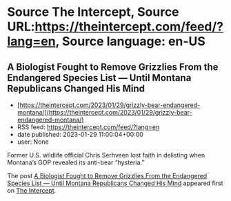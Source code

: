 # Source The Intercept, Source URL:https://theintercept.com/feed/?lang=en, Source language: en-US

## A Biologist Fought to Remove Grizzlies From the Endangered Species List — Until Montana Republicans Changed His Mind
 - [https://theintercept.com/2023/01/29/grizzly-bear-endangered-montana/](https://theintercept.com/2023/01/29/grizzly-bear-endangered-montana/)
 - RSS feed: https://theintercept.com/feed/?lang=en
 - date published: 2023-01-29 11:00:04+00:00
 - user: None

<p>Former U.S. wildlife official Chris Serhveen lost faith in delisting when Montana’s GOP revealed its anti-bear “hysteria.”</p>
<p>The post <a href="https://theintercept.com/2023/01/29/grizzly-bear-endangered-montana/" rel="nofollow">A Biologist Fought to Remove Grizzlies From the Endangered Species List — Until Montana Republicans Changed His Mind</a> appeared first on <a href="https://theintercept.com" rel="nofollow">The Intercept</a>.</p>
